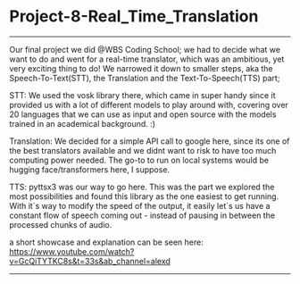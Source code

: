 # Project-8-Real_Time_Translation

-----------

Our final project we did @WBS Coding School; we had to decide what we want to do and went for a real-time translator,
which was an ambitious, yet very exciting thing to do!
We narrowed it down to smaller steps, aka the Speech-To-Text(STT), the Translation and the Text-To-Speech(TTS) part;

STT: We used the vosk library there, which came in super handy since it provided us with a lot of different models to play around with,
covering over 20 languages that we can use as input and open source with the models trained in an academical background. :)

Translation: We decided for a simple API call to google here, since its one of the best translators available and we didnt want to risk
to have too much computing power needed. The go-to to run on local systems would be hugging face/transformers here, I suppose.

TTS: pyttsx3 was our way to go here. This was the part we explored the most possibilities and found this library as the one easiest to get running.
With it´s way to modify the speed of the output, it easily let´s us have a constant flow of speech coming out - 
instead of pausing in between the processed chunks of audio.

a short showcase and explanation can be seen here: 
https://www.youtube.com/watch?v=GcQiTYTKC8s&t=33s&ab_channel=alexd

-----------
